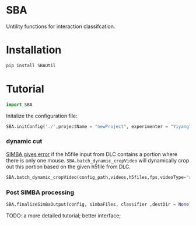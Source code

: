# SBA

Untility functions for interaction classifcation.

# Installation

```bash
pip install SBAUtil
```

# Tutorial

```python
import SBA
```

Initalize the configuration file:
```python
SBA.initConfig('./',projectName = "newProject", experimenter = "Yiyang")
```

### dynamic cut

[SIMBA gives error](https://github.com/sgoldenlab/simba/blob/master/docs/FAQ.md#3-i-get-a-qhull-eg-qh6154-or-6013-error-when-extracting-the-features) if the h5file input from DLC contains a portion where there is only one mouse.  `SBA.batch_dynamic_cropVideo` will dynamically crop out this portion based on the given h5file from DLC. 

```python
SBA.batch_dynamic_cropVideo(config_path,videos,h5files,fps,videoType="avi")
```


### Post SIMBA processing

```python
SBA.finalizeSimBaOutput(config, simbaFiles, classifier ,destDir = None)
```

TODO: a more detailed tutorial; better interface;
  
